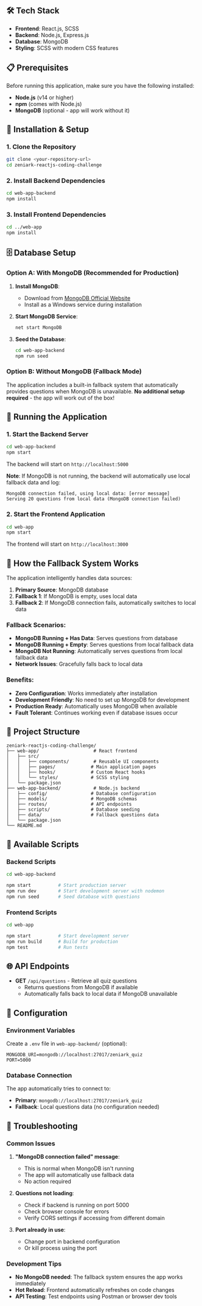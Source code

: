 

## 🛠️ Tech Stack

- **Frontend**: React.js, SCSS
- **Backend**: Node.js, Express.js
- **Database**: MongoDB
- **Styling**: SCSS with modern CSS features

## 📋 Prerequisites

Before running this application, make sure you have the following installed:

- **Node.js** (v14 or higher)
- **npm** (comes with Node.js)
- **MongoDB** (optional - app will work without it)

## 🚀 Installation & Setup

### 1. Clone the Repository

```bash
git clone <your-repository-url>
cd zeniark-reactjs-coding-challenge
```

### 2. Install Backend Dependencies

```bash
cd web-app-backend
npm install
```

### 3. Install Frontend Dependencies

```bash
cd ../web-app
npm install
```

## 🗄️ Database Setup

### Option A: With MongoDB (Recommended for Production)

1. **Install MongoDB**:
   - Download from [MongoDB Official Website](https://www.mongodb.com/try/download/community)
   - Install as a Windows service during installation

2. **Start MongoDB Service**:
   ```bash
   net start MongoDB
   ```

3. **Seed the Database**:
   ```bash
   cd web-app-backend
   npm run seed
   ```

### Option B: Without MongoDB (Fallback Mode)

The application includes a built-in fallback system that automatically provides questions when MongoDB is unavailable. **No additional setup required** - the app will work out of the box!

## 🚀 Running the Application

### 1. Start the Backend Server

```bash
cd web-app-backend
npm start
```

The backend will start on `http://localhost:5000`

**Note**: If MongoDB is not running, the backend will automatically use local fallback data and log:
```
MongoDB connection failed, using local data: [error message]
Serving 20 questions from local data (MongoDB connection failed)
```

### 2. Start the Frontend Application

```bash
cd web-app
npm start
```

The frontend will start on `http://localhost:3000`

## 🔄 How the Fallback System Works

The application intelligently handles data sources:

1. **Primary Source**: MongoDB database
2. **Fallback 1**: If MongoDB is empty, uses local data
3. **Fallback 2**: If MongoDB connection fails, automatically switches to local data

### Fallback Scenarios:

- **MongoDB Running + Has Data**: Serves questions from database
- **MongoDB Running + Empty**: Serves questions from local fallback data
- **MongoDB Not Running**: Automatically serves questions from local fallback data
- **Network Issues**: Gracefully falls back to local data

### Benefits:

- **Zero Configuration**: Works immediately after installation
- **Development Friendly**: No need to set up MongoDB for development
- **Production Ready**: Automatically uses MongoDB when available
- **Fault Tolerant**: Continues working even if database issues occur

## 📁 Project Structure

```
zeniark-reactjs-coding-challenge/
├── web-app/                    # React frontend
│   ├── src/
│   │   ├── components/         # Reusable UI components
│   │   ├── pages/             # Main application pages
│   │   ├── hooks/             # Custom React hooks
│   │   └── styles/            # SCSS styling
│   └── package.json
├── web-app-backend/            # Node.js backend
│   ├── config/                # Database configuration
│   ├── models/                # MongoDB schemas
│   ├── routes/                # API endpoints
│   ├── scripts/               # Database seeding
│   ├── data/                  # Fallback questions data
│   └── package.json
└── README.md
```

## 🎯 Available Scripts

### Backend Scripts

```bash
cd web-app-backend

npm start          # Start production server
npm run dev        # Start development server with nodemon
npm run seed       # Seed database with questions
```

### Frontend Scripts

```bash
cd web-app

npm start          # Start development server
npm run build      # Build for production
npm test           # Run tests
```

## 🌐 API Endpoints

- **GET** `/api/questions` - Retrieve all quiz questions
  - Returns questions from MongoDB if available
  - Automatically falls back to local data if MongoDB unavailable

## 📄 Configuration

### Environment Variables

Create a `.env` file in `web-app-backend/` (optional):

```env
MONGODB_URI=mongodb://localhost:27017/zeniark_quiz
PORT=5000
```

### Database Connection

The app automatically tries to connect to:
- **Primary**: `mongodb://localhost:27017/zeniark_quiz`
- **Fallback**: Local questions data (no configuration needed)

## 🚨 Troubleshooting

### Common Issues

1. **"MongoDB connection failed" message**:
   - This is normal when MongoDB isn't running
   - The app will automatically use fallback data
   - No action required

2. **Questions not loading**:
   - Check if backend is running on port 5000
   - Check browser console for errors
   - Verify CORS settings if accessing from different domain

3. **Port already in use**:
   - Change port in backend configuration
   - Or kill process using the port

### Development Tips

- **No MongoDB needed**: The fallback system ensures the app works immediately
- **Hot Reload**: Frontend automatically refreshes on code changes
- **API Testing**: Test endpoints using Postman or browser dev tools



